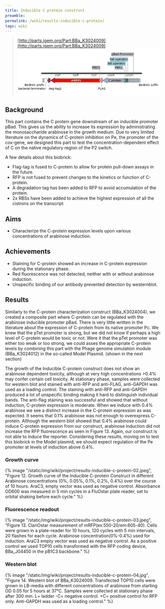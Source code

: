 ```yaml
---
title: Inducible C protein construct
preamble:
permalink: /wiki/results-inducible-c-protein/
tags: wiki
---
```


> [http://parts.igem.org/Part:BBa_K3024009](http://parts.igem.org/Part:BBa_K3024009) ![](/static/img/wiki/project/results-inducible-c-protein-01.png)

## Background

This part contains the C protein gene downstream of an inducible promoter pBad. This gives us the ability to increase its expression by administrating the monosaccharide arabinose in the growth medium. Due to very limited literature on the dynamics of C-protein inhibition on Pe, the promoter of the cox-gene, we designed this part to test the concentration-dependent effect of C on the native regulatory region of the P2 switch.

A few details about this biobrick:

-   Flag-tag is fused to C-protein to allow for protein pull-down assays in the future.
-   RFP is not fused to prevent changes to the kinetics or function of C-protein.
-   A degradation tag has been added to RFP to avoid accumulation of the protein.
-   2x RBSs have been added to achieve the highest expression of all the cistrons on the transcript

## Aims

-   Characterize the C-protein expression levels upon various concentrations of arabinose induction.

## Achievements

-   Staining for C-protein showed an increase in C-protein expression during the stationary phase.
-   Red fluorescence was not detected, neither with or without arabinose induction.
-   Unspecific binding of our antibody prevented detection by westernblot.

## Results

Similarly to the C-protein characterization construct (BBa_K3024004), we created a composite part where C-protein can be regulated with the arabinose inducible promoter pBad. There is very little written in the literature about the expression of C-protein from its native promoter Pc. We knew that the pTet promoter is strong, but we did not know if perhaps a high level of C-protein would be toxic or not. Were it that the pTet promoter was either too weak or too strong, we could asses the appropriate C-protein levels by combining this part with the Phage genome simulation module (BBa_K3024012) in the so-called Model Plasmid. (shown in the next section)

The growth of the Inducible C-protein construct does not show an arabinose dependent toxicity, although at very high concentrations >0.4% may confer certain cell toxicity. At stationary phase, samples were collected for western blot and stained with anti-RFP and anti-FLAG, anti-GAPDH was used as a loading control. The staining with anti-RFP and anti-GAPDH produced a lot of unspecific binding making it hard to distinguish individual bands. The anti-flag staining was successful and showed that without induction, C-protein expression is moderate. When we induce with 0.4% arabinose we see a distinct increase in the C-protein expression as was expected. It seems that 0.1% arabinose was not enough to overexpress C-protein. Although the western blot showed that 0.4% arabinose could induce C-protein expression from our construct, arabinose induction did not increase the RFP fluorescence as seen in Figure 13. Again, our construct is not able to induce the reporter. Considering these results, moving on to test this biobrick in the Model plasmid, we should expect regulation of the Pe promoter at levels of induction above 0.4%.

### Growth curve

{% image "/static/img/wiki/project/results-inducible-c-protein-02.jpeg", "Figure 12. Growth curve of the Inducible C-protein Construct in different Arabinose concentrations (0%, 0.05%, 0.1%, 0.2%, 0.4%) over the course of 10 hours. AraC3, empty vector was used as negative control. Absorbance OD600 was measured in 5 min cycles in a FluOstar plate reader, set to orbital shaking before each cycle." %}

### Fluorescence readout

{% image "/static/img/wiki/project/results-inducible-c-protein-03.jpeg", "Figure 13. ClariOstar measurement of mRFP(ex:550-20/em:605-40). Cells were grown in a plate-reader for 10 hours, 120 cycles with 5 min intervals, 20 flashes for each cycle. Arabinose concentration(0%-0.4%) used for induction. AraC3 empty vector was used as negative control. As a positive control we used TOP10 cells transformed with the RFP coding device, BBa_J04450 in the pB1C3 backbone." %}

### Western blot

{% image "/static/img/wiki/project/results-inducible-c-protein-04.jpg", "Figure 14. Western blot of BBa_K3024009. Transfected TOP10 cells were grown in LB-media with different concentrations of arabinose from starting OD 0.05 for 5 hours at 37°C. Samples were collected at stationary phase after 300 min.  L= ladder -C= negative control. +C= positive control for RFP only. Anti-GAPDH was used as a loading control." %}
